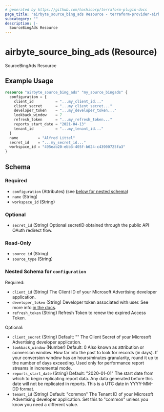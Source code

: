 ```yaml
---
# generated by https://github.com/hashicorp/terraform-plugin-docs
page_title: "airbyte_source_bing_ads Resource - terraform-provider-airbyte"
subcategory: ""
description: |-
  SourceBingAds Resource
---
```


# airbyte_source_bing_ads (Resource)

SourceBingAds Resource

## Example Usage

```terraform
resource "airbyte_source_bing_ads" "my_source_bingads" {
  configuration = {
    client_id          = "...my_client_id..."
    client_secret      = "...my_client_secret..."
    developer_token    = "...my_developer_token..."
    lookback_window    = 7
    refresh_token      = "...my_refresh_token..."
    reports_start_date = "2021-04-13"
    tenant_id          = "...my_tenant_id..."
  }
  name         = "Alfred Littel"
  secret_id    = "...my_secret_id..."
  workspace_id = "495eab20-ebb3-405f-b624-c43900725fa3"
}
```

<!-- schema generated by tfplugindocs -->
## Schema

### Required

- `configuration` (Attributes) (see [below for nested schema](#nestedatt--configuration))
- `name` (String)
- `workspace_id` (String)

### Optional

- `secret_id` (String) Optional secretID obtained through the public API OAuth redirect flow.

### Read-Only

- `source_id` (String)
- `source_type` (String)

<a id="nestedatt--configuration"></a>
### Nested Schema for `configuration`

Required:

- `client_id` (String) The Client ID of your Microsoft Advertising developer application.
- `developer_token` (String) Developer token associated with user. See more info <a href="https://docs.microsoft.com/en-us/advertising/guides/get-started?view=bingads-13#get-developer-token"> in the docs</a>.
- `refresh_token` (String) Refresh Token to renew the expired Access Token.

Optional:

- `client_secret` (String) Default: ""
The Client Secret of your Microsoft Advertising developer application.
- `lookback_window` (Number) Default: 0
Also known as attribution or conversion window. How far into the past to look for records (in days). If your conversion window has an hours/minutes granularity, round it up to the number of days exceeding. Used only for performance report streams in incremental mode.
- `reports_start_date` (String) Default: "2020-01-01"
The start date from which to begin replicating report data. Any data generated before this date will not be replicated in reports. This is a UTC date in YYYY-MM-DD format.
- `tenant_id` (String) Default: "common"
The Tenant ID of your Microsoft Advertising developer application. Set this to "common" unless you know you need a different value.


